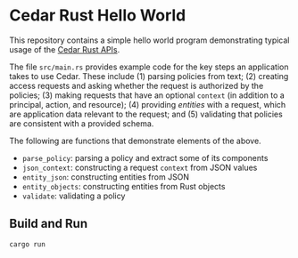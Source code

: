 # Cedar Rust Hello World

This repository contains a simple hello world program demonstrating typical usage of the [Cedar Rust APIs](https://github.com/cedar-policy/cedar/tree/main/cedar-policy).

The file `src/main.rs` provides example code for the key steps an application takes to use Cedar. These include (1) parsing policies from text; (2) creating access requests and asking whether the request is authorized by the policies; (3) making requests that have an optional `context` (in addition to a principal, action, and resource); (4) providing _entities_ with a request, which are application data relevant to the request; and (5) validating that policies are consistent with a provided schema.

The following are functions that demonstrate elements of the above.

* `parse_policy`: parsing a policy and extract some of its components
* `json_context`: constructing a request `context` from JSON values
* `entity_json`: constructing entities from JSON
* `entity_objects`: constructing entities from Rust objects
* `validate`: validating a policy

## Build and Run

```shell
cargo run
```
